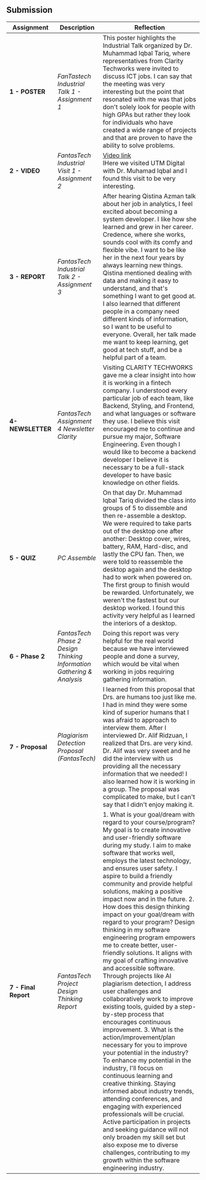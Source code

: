 ## Submission
| **Assignment** | **Description**  | **Reflection** |
| ----- |  ------ | ----- | 
| **1 - POSTER** | *FanTastech Industrial Talk 1 - Assignment 1* | This poster highlights the Industrial Talk organized by Dr. Muhammad Iqbal Tariq, where representatives from Clarity Techworks were invited to discuss ICT jobs. I can say that the meeting was very interesting but the point that resonated with me was that jobs don't solely look for people with high GPAs but rather they look for individuals who have created a wide range of projects and that are proven to have the ability to solve problems. | 
| **2 - VIDEO** | *FantasTech Industrial Visit 1 - Assignment 2* | [Video link](https://youtu.be/tCT9Sbe8C_8)<br> IHere we visited UTM Digital with Dr. Muhamad Iqbal and I found this visit to be very interesting.| 
| **3 - REPORT** | *FantasTech Industrial Talk 2 - Assignment 3* | After hearing Qistina Azman talk about her job in analytics, I feel excited about becoming a system developer. I like how she learned and grew in her career. Credence, where she works, sounds cool with its comfy and flexible vibe. I want to be like her in the next four years by always learning new things. Qistina mentioned dealing with data and making it easy to understand, and that's something I want to get good at. I also learned that different people in a company need different kinds of information, so I want to be useful to everyone. Overall, her talk made me want to keep learning, get good at tech stuff, and be a helpful part of a team. | 
| **4-NEWSLETTER** |*FantasTech Assignment 4 Newsletter Clarity*  | Visiting CLARITY TECHWORKS gave me a clear insight into how it is working in a fintech company. I understood every particular job of each team, like Backend, Styling, and Frontend, and what languages or software they use. I believe this visit encouraged me to continue and pursue my major, Software Engineering. Even though I would like to become a backend developer I believe it is necessary to be a full-stack developer to have basic knowledge on other fields.|
| **5 - QUIZ** | *PC Assemble* | On that day Dr. Muhammad Iqbal Tariq divided the class into groups of 5 to dissemble and then re-assemble a desktop. We were required to take parts out of the desktop one after another: Desktop cover, wires, battery, RAM, Hard-disc, and lastly the CPU fan. Then, we were told to reassemble the desktop again and the desktop had to work when powered on. The first group to finish would be rewarded. Unfortunately, we weren't the fastest but our desktop worked. I found this activity very helpful as I learned the interiors of a desktop.|
| **6 - Phase 2** | *FantasTech Phase 2 Design Thinking Information Gathering & Analysis*| Doing this report was very helpful for the real world because we have interviewed people and done a survey, which would be vital when working in jobs requiring gathering information.|
| **7 - Proposal** | *Plagiarism Detection Proposal (FantasTech)* | I learned from this proposal that Drs. are humans too just like me. I had in mind they were some kind of superior humans that I was afraid to approach to interview them. After I interviewed Dr. Alif Ridzuan, I realized that Drs. are very kind. Dr. Alif was very sweet and he did the interview with us providing all the necessary information that we needed! I also learned how it is working in a group. The proposal was complicated to make, but I can't say that I didn't enjoy making it.|
| **7 - Final Report** | *FantasTech Project Design Thinking Report* | 1. What is your goal/dream with regard to your course/program?   My goal is to create innovative and user-friendly software during my study. I aim to make software that works well, employs the latest technology, and ensures user safety. I aspire to build a friendly community and provide helpful solutions, making a positive impact now and in the future.   2. How does this design thinking impact on your goal/dream with regard to your program?   Design thinking in my software engineering program empowers me to create better, user-friendly solutions. It aligns with my goal of crafting innovative and accessible software. Through projects like AI plagiarism detection, I address user challenges and collaboratively work to improve existing tools, guided by a step-by-step process that encourages continuous improvement.   3. What is the action/improvement/plan necessary for you to improve your potential in the industry?   To enhance my potential in the industry, I'll focus on continuous learning and creative thinking. Staying informed about industry trends, attending conferences, and engaging with experienced professionals will be crucial. Active participation in projects and seeking guidance will not only broaden my skill set but also expose me to diverse challenges, contributing to my growth within the software engineering industry.|
